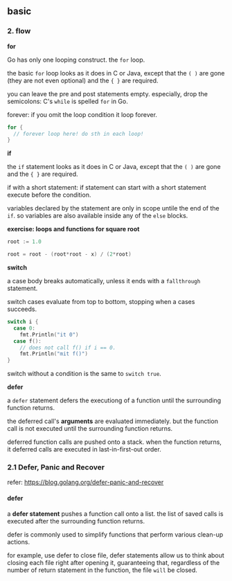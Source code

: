 ## basic 



### 2. flow

**for**

Go has only one looping construct. the `for` loop.

the basic `for` loop looks as it does in C or Java, except that the `( )` are gone (they are not even optional) and the `{ }` are required.

you can leave the pre and post statements empty. especially, drop the semicolons: C's `while` is spelled `for` in Go.

forever: if you omit the loop condition it loop forever. 

```go
for {
  // forever loop here! do sth in each loop!
}
```



**if**

the `if` statement looks as it does in C or Java, except that the `( )` are gone and the `{ }` are required.

if with a short statement: if statement can start with a short statement execute before the condition.

variables declared by the statement are only in scope untile the end of the `if`. so variables are also available inside any of the `else` blocks.



**exercise: loops and functions for square root**

```go
root := 1.0

root = root - (root*root - x) / (2*root)
```



**switch**

a case body breaks automatically, unless it ends with a `fallthrough` statement.

switch cases evaluate from top to bottom, stopping when a cases succeeds.

```go
switch i {
  case 0:
  	fmt.Println("it 0")
  case f():
  	// does not call f() if i == 0.
    fmt.Println("mit f()")
}
```

switch without a condition is the same to `switch true`.



**defer**

a `defer` statement defers the executiong of a function until the surrounding function returns.

the deferred call's **arguments** are evaluated immediately. but the function call is not executed until the surrounding function returns.

deferred function calls are pushed onto a stack. when the function returns, it deferred calls are executed in last-in-first-out order.

### 2.1 Defer, Panic and Recover

refer: https://blog.golang.org/defer-panic-and-recover

#### defer

a **defer statement** pushes a function call onto a list. the list of saved calls is executed after the surrounding function returns. 

defer is commonly used to simplify functions that perform various clean-up actions.

for example, use defer to close file, defer statements allow us to think about closing each file right after opening it, guaranteeing that, regardless of the number of return statement in the function, the file `will` be closed.

